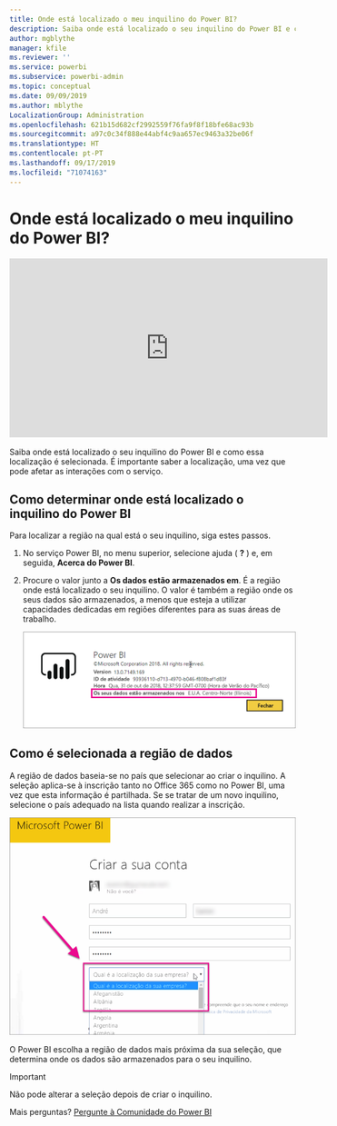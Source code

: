 ```yaml
---
title: Onde está localizado o meu inquilino do Power BI?
description: Saiba onde está localizado o seu inquilino do Power BI e como essa localização é selecionada. Isto é importante para saber porque é que pode afetar as interações com o serviço.
author: mgblythe
manager: kfile
ms.reviewer: ''
ms.service: powerbi
ms.subservice: powerbi-admin
ms.topic: conceptual
ms.date: 09/09/2019
ms.author: mblythe
LocalizationGroup: Administration
ms.openlocfilehash: 621b15d682cf2992559f76fa9f8f18bfe68ac93b
ms.sourcegitcommit: a97c0c34f888e44abf4c9aa657ec9463a32be06f
ms.translationtype: HT
ms.contentlocale: pt-PT
ms.lasthandoff: 09/17/2019
ms.locfileid: "71074163"
---
```

# <a name="where-is-my-power-bi-tenant-located"></a>Onde está localizado o meu inquilino do Power BI?

<iframe width="560" height="315" src="https://www.youtube.com/embed/0fOxaHJPvdM?showinfo=0" frameborder="0" allowfullscreen></iframe>

Saiba onde está localizado o seu inquilino do Power BI e como essa localização é selecionada. É importante saber a localização, uma vez que pode afetar as interações com o serviço.

## <a name="how-to-determine-where-your-power-bi-tenant-is-located"></a>Como determinar onde está localizado o inquilino do Power BI

Para localizar a região na qual está o seu inquilino, siga estes passos.

1. No serviço Power BI, no menu superior, selecione ajuda ( **?** ) e, em seguida, **Acerca do Power BI**.

1. Procure o valor junto a **Os dados estão armazenados em**. É a região onde está localizado o seu inquilino. O valor é também a região onde os seus dados são armazenados, a menos que esteja a utilizar capacidades dedicadas em regiões diferentes para as suas áreas de trabalho.

    ![Região de dados](media/service-admin-where-is-my-tenant-located/power-bi-data-region.png)

## <a name="how-the-data-region-is-selected"></a>Como é selecionada a região de dados

A região de dados baseia-se no país que selecionar ao criar o inquilino. A seleção aplica-se à inscrição tanto no Office 365 como no Power BI, uma vez que esta informação é partilhada. Se se tratar de um novo inquilino, selecione o país adequado na lista quando realizar a inscrição.

![Seleção do país](media/service-admin-where-is-my-tenant-located/sign-up-country-selection.png)

O Power BI escolha a região de dados mais próxima da sua seleção, que determina onde os dados são armazenados para o seu inquilino.

> [!IMPORTANT]
> Não pode alterar a seleção depois de criar o inquilino.

Mais perguntas? [Pergunte à Comunidade do Power BI](http://community.powerbi.com/)

